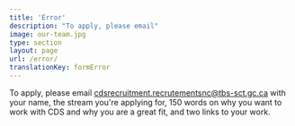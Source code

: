 ```yaml
---
title: 'Error'
description: "To apply, please email"
image: our-team.jpg
type: section
layout: page
url: /error/
translationKey: formError
---
```


To apply, please email [cdsrecruitment.recrutementsnc@tbs-sct.gc.ca](mailto:cdsrecruitment.recrutementsnc@tbs-sct.gc.ca) with your name, the stream you're applying for, 150 words on why you want to work with CDS and why you are a great fit, and two links to your work.